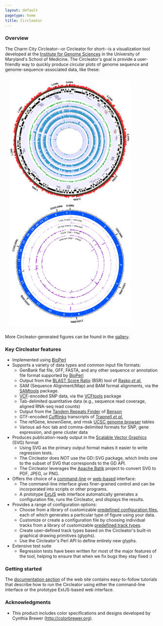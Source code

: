 ```yaml
---
layout: default
pagetype: home
title: Circleator
---
```


### Overview

The <span class='circleator'>Charm City Circleator</span>--or <span class='circleator'>Circleator</span> 
for short--is a visualization tool developed at the <a href='http://www.igs.umaryland.edu'>Institute for Genome
Sciences</a> in the University of Maryland's School of Medicine. The <span class='circleator'>Circleator</span>'s 
goal is provide a user-friendly way to quickly produce circular plots of genome sequence and genome-sequence-associated
data, like these:<br clear='both'>

<div style='padding: 1em'>
<a href='images/CP002104-1-5000.png'><img src='images/CP002104-1-400.png' class='index_example' alt='Gardnerella vaginalis ATCC 14019, complete genome'></a> 
<a href='images/Hs-fig-1-mi-diff-5000.png'><img src='images/Hs-fig-1-mi-diff-400.png' class='index_example' alt='Human genome with RNA-Seq'></a>
</div>

More <span class='circleator'>Circleator</span>-generated figures can be found in the <a href='gallery.html'>gallery</a>.

### Key Circleator features

* Implemented using [BioPerl][]
* Supports a variety of data types and common input file formats:
  * GenBank flat file, GFF, FASTA, and any other sequence or annotation file format supported by [BioPerl][]
  * Output from the [BLAST Score Ratio][bsr] (BSR) tool of [Rasko <span style='font-style: italic'>et al.</span>][rasko_etal]
  * SAM (Sequence Alignment/Map) and BAM format alignments, via the [SAMtools][] package.
  * [VCF][]-encoded SNP data, via the [VCFtools][] package
  * Tab-delimited quantitative data (e.g., sequence read coverage, aligned RNA-seq read counts)
  * Output from the [Tandem Repeats Finder][trf] of [Benson][]
  * GTF-encoded [Cufflinks][] transcripts of [Trapnell <span style='font-style: italic'>et al.</span>][trapnell_etal]
  * The refGene, knownGene, and rmsk [UCSC genome browser][ucsc_browser] tables
  * Various ad-hoc tab and comma-delimited formats for SNP, gene expression, and gene cluster data
* Produces publication-ready output in the [Scalable Vector Graphics][svg] (SVG) format
  * Using SVG as the primary output format makes it easier to write regression tests.
  * The <span class='circleator'>Circleator</span> does NOT use the GD::SVG package, which limits one to the subset of SVG that corresponds to the GD API.
  * The <span class='circleator'>Circleator</span> leverages the [Apache Batik][batik] project to convert SVG to PDF, JPEG, or PNG.
* Offers the choice of a <a href='command-line.html'>command-line</a> or <a href='web-application.html'>web-based</a> interface:
  * The command-line interface gives finer-grained control and can be incorporated into scripts or other programs.
  * A prototype [ExtJS][] web interface automatically generates a configuration file, runs the <span class='circleator'>Circleator</span>, and displays the results.
* Provides a range of configuration options:
  * Choose from a library of customizable <a href='predefined-config-files.html'>predefined configuration files</a>, each of which generates a particular type of figure using your data.
  * Customize or create a configuration file by choosing individual tracks from a library of customizable <a href='predefined-tracks.html'>predefined track types</a>.
  * Create user-defined track types based on the <span class='circleator'>Circleator</span>'s built-in graphical drawing primitives (glyphs).
  * Use the <span class='circleator'>Circleator</span>'s Perl API to define entirely new glyphs.
* Extensive test suite
  * Regression tests have been written for most of the major features of the tool, helping to ensure that when we fix bugs they stay fixed :)

[batik]: http://xmlgraphics.apache.org/batik/
[benson]: http://www.ncbi.nlm.nih.gov/pubmed/9862982
[bioperl]: http://www.bioperl.org
[bsr]: http://bsr.igs.umaryland.edu
[cufflinks]: http://cufflinks.cbcb.umd.edu/
[extjs]: http://www.sencha.com/products/extjs/
[rasko_etal]: http://www.ncbi.nlm.nih.gov/pmc/articles/PMC545078/
[samtools]: http://samtools.sourceforge.net
[svg]: http://www.w3.org/Graphics/SVG/
[trapnell_etal]: http://www.nature.com/nprot/journal/v7/n3/full/nprot.2012.016.html
[trf]: http://tandem.bu.edu/trf/trf.html
[ucsc_browser]: http://genome.ucsc.edu/
[vcftools]: http://vcftools.sourceforge.net
[vcf]: http://www.1000genomes.org/node/101

### Getting started

The <a href='documentation.html'>documentation section</a> of the web
site contains easy-to-follow tutorials that describe how to run the
<span class='circleator'>Circleator</span> using either the command-line interface or the prototype
ExtJS-based web interface.

### Acknowledgments

* This product includes color specifications and designs developed by Cynthia Brewer (<http://colorbrewer.org>).
